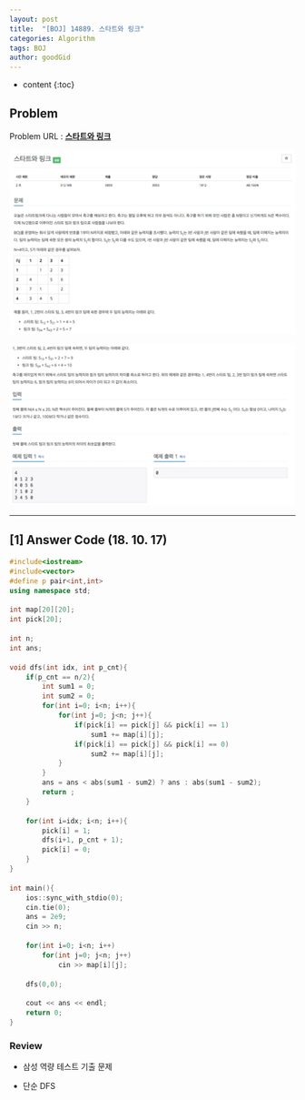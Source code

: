 ```yaml
---
layout: post
title:  "[BOJ] 14889. 스타트와 링크"
categories: Algorithm
tags: BOJ 
author: goodGid
---
```

* content
{:toc}

## Problem

Problem URL : **[스타트와 링크](https://www.acmicpc.net/problem/14889)**












![](/assets/img/algorithm/14889_1.png)

![](/assets/img/algorithm/14889_2.png)

---

## [1] Answer Code (18. 10. 17)

``` cpp
#include<iostream>
#include<vector>
#define p pair<int,int>
using namespace std;

int map[20][20];
int pick[20];

int n;
int ans;

void dfs(int idx, int p_cnt){
    if(p_cnt == n/2){
        int sum1 = 0;
        int sum2 = 0;
        for(int i=0; i<n; i++){
            for(int j=0; j<n; j++){
                if(pick[i] == pick[j] && pick[i] == 1)
                    sum1 += map[i][j];
                if(pick[i] == pick[j] && pick[i] == 0)
                    sum2 += map[i][j];
            }
        }
        ans = ans < abs(sum1 - sum2) ? ans : abs(sum1 - sum2);
        return ;
    }
    
    for(int i=idx; i<n; i++){
        pick[i] = 1;
        dfs(i+1, p_cnt + 1);
        pick[i] = 0;
    }
}

int main(){
    ios::sync_with_stdio(0);
    cin.tie(0);
    ans = 2e9;
    cin >> n;
    
    for(int i=0; i<n; i++)
        for(int j=0; j<n; j++)
            cin >> map[i][j];
    
    dfs(0,0);
    
    cout << ans << endl;
    return 0;
}
```

### Review

* 삼성 역량 테스트 기출 문제

* 단순 DFS